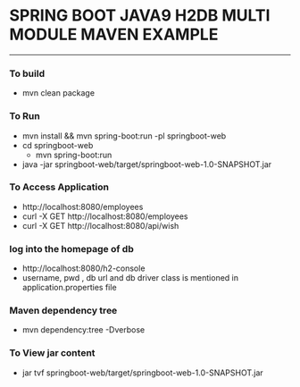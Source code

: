 # SPRING BOOT JAVA9 H2DB MULTI MODULE MAVEN EXAMPLE 

---

### To build 
* mvn clean package 

### To Run 
* mvn install && mvn spring-boot:run -pl springboot-web
* cd springboot-web
    * mvn spring-boot:run 
* java -jar springboot-web/target/springboot-web-1.0-SNAPSHOT.jar

### To Access Application 
* http://localhost:8080/employees
* curl -X GET http://localhost:8080/employees
* curl -X GET http://localhost:8080/api/wish


### log into the homepage of db
* http://localhost:8080/h2-console
* username, pwd , db url and db driver class is mentioned in application.properties file


### Maven dependency tree 
*  mvn dependency:tree -Dverbose


### To View jar content 
* jar tvf springboot-web/target/springboot-web-1.0-SNAPSHOT.jar